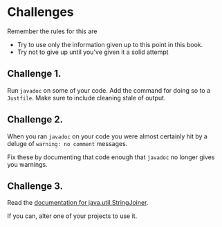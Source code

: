 # Challenges

Remember the rules for this are

- Try to use only the information given up to this point in this book.
- Try not to give up until you've given it a solid attempt

## Challenge 1.

Run `javadoc` on some of your code. Add the command for doing so to a `Justfile`.
Make sure to include cleaning stale of output.

## Challenge 2.

When you ran `javadoc` on your code you were almost certainly hit by a deluge of `warning: no comment`
messages.

Fix these by documenting that code enough that `javadoc` no longer gives you warnings.

## Challenge 3.

Read the [documentation for java.util.StringJoiner](https://docs.oracle.com/en/java/javase/25/docs/api/java.base/java/util/StringJoiner.html).

If you can, alter one of your projects to use it.